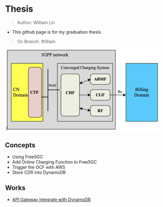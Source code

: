 # Thesis
> Author: William Lin

* This github page is for my graduation thesis

> On Branch: William

<img src="image/converged_arch.jpg"/>

## Concepts
* Using Free5GC
* Add Online Charging Function to Free5GC
* Trigger the OCF with AWS
* Store CDR into DynamoDB


## Works

* [API Gateway Integrate with DynamoDB](https://github.com/williamlin0504/thesis/blob/William/API_Gateway_Integrate_with_DynamoDB.md)